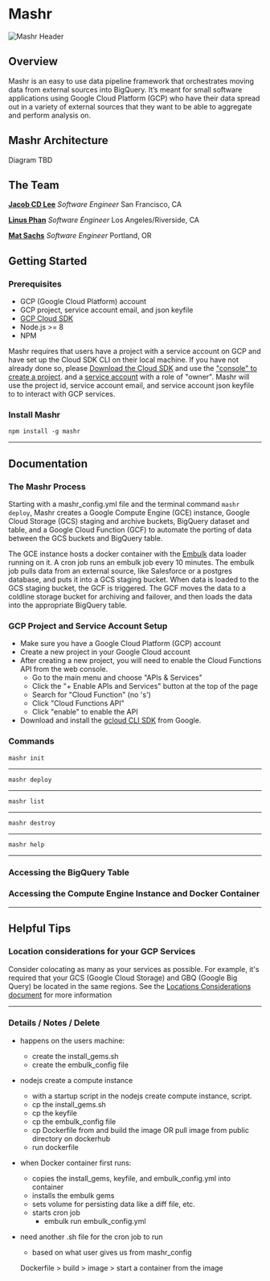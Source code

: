 # Mashr
![Mashr Header](https://imgur.com/a/AWTdJ93)

## Overview
Mashr is an easy to use data pipeline framework that orchestrates moving data
from external sources into BigQuery. It’s meant for small software applications
using Google Cloud Platform (GCP) who have their data spread out in a variety
of external sources that they want to be able to aggregate and perform
analysis on.

## Mashr Architecture

Diagram TBD

## The Team

**[Jacob CD Lee](https://)** *Software Engineer* San
Francisco, CA

**[Linus Phan](https://)** *Software Engineer* Los Angeles/Riverside, CA

**[Mat Sachs](https://matsachs.com)** *Software Engineer* Portland, OR

## Getting Started

### Prerequisites

* GCP (Google Cloud Platform) account
* GCP project, service account email, and json keyfile
* [GCP Cloud SDK](https://cloud.google.com/appengine/docs/standard/go/download)
* Node.js >= 8
* NPM

Mashr requires that users have a project with a service account on GCP and have
set up the Cloud SDK CLI on their local machine. If you have not already done
so, please [Download the Cloud
SDK](https://cloud.google.com/appengine/docs/standard/go/download) and use the
["console" to create a
project](https://cloud.google.com/resource-manager/docs/creating-managing-projects).
and a [service
account](https://cloud.google.com/iam/docs/creating-managing-service-accounts)
with a role of "owner". Mashr will use the project id, service account email,
and service account json keyfile to to interact with GCP services.

### Install Mashr

```
npm install -g mashr
```

-------------------------------------------------------------------------------
## Documentation

### The Mashr Process

Starting with a mashr_config.yml file and the terminal command `mashr deploy`,
Mashr creates a Google Compute Engine (GCE) instance, Google Cloud Storage
(GCS) staging and archive buckets, BigQuery dataset and table, and a Google
Cloud Function (GCF) to automate the porting of data between the GCS buckets
and BigQuery table.

The GCE instance hosts a docker container with the
[Embulk](https://www.embulk.org/docs/) data loader running on it. A cron job
runs an embulk job every 10 minutes. The embulk job pulls data from an external
source, like Salesforce or a postgres database, and puts it into a GCS staging
bucket. When data is loaded to the GCS staging bucket, the GCF is triggered.
The GCF moves the data to a coldline storage bucket for archiving and failover,
and then loads the data into the appropriate BigQuery table.

### GCP Project and Service Account Setup

* Make sure you have a Google Cloud Platform (GCP) account
* Create a new project in your Google Cloud account
* After creating a new project, you will need to enable the Cloud Functions
  API from the web console.
  - Go to the main menu and choose "APIs & Services"
  - Click the "+ Enable APIs and Services" button at the top of the page
  - Search for "Cloud Function" (no 's')
  - Click "Cloud Functions API"
  - Click "enable" to enable the API
* Download and install the [gcloud CLI
  SDK](https://cloud.google.com/sdk/docs/quickstarts) from Google.


### Commands

```
mashr init
```

-------------------------------------------------------------------------------
```
mashr deploy
```

-------------------------------------------------------------------------------
```
mashr list
```

-------------------------------------------------------------------------------
```
mashr destroy
```

-------------------------------------------------------------------------------
```
mashr help
```


-------------------------------------------------------------------------------


### Accessing the BigQuery Table

### Accessing the Compute Engine Instance and Docker Container

-------------------------------------------------------------------------------
## Helpful Tips

### Location considerations for your GCP Services

Consider colocating as many as your services as possible. For example, it's
required that your GCS (Google Cloud Storage) and GBQ (Google Big Query) be
located in the same regions. See the [Locations Considerations
document](./docs/gcp_locations_considerations.md) for more information

-------------------------------------------------------------------------------
### Details / Notes / Delete
* happens on the users machine:
  - create the install_gems.sh
  - create the embulk_config file
* nodejs create a compute instance
  - with a startup script in the nodejs create compute instance, script.
  - cp the install_gems.sh
  - cp the keyfile
  - cp the embulk_config file
  - cp Dockerfile from and build the image
    OR
    pull image from public directory on dockerhub
  - run dockerfile
* when Docker container first runs:
  - copies the install_gems, keyfile, and embulk_config.yml into container
  - installs the embulk gems
  - sets volume for persisting data like a diff file, etc.
  - starts cron job
    - embulk run embulk_config.yml
* need another .sh file for the cron job to run
  - based on what user gives us from mashr_config

  Dockerfile > build > image > start a container from the image


